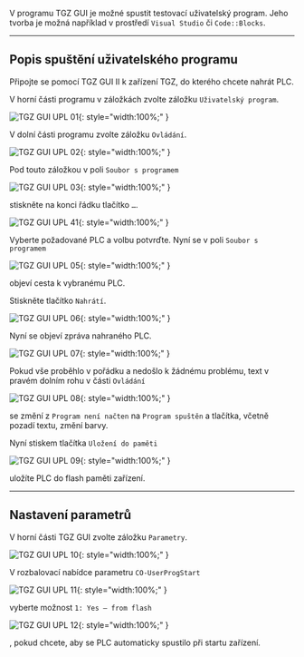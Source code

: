 V programu TGZ GUI je možné spustit testovací uživatelský program. Jeho tvorba je možná například v prostředí `Visual Studio` či `Code::Blocks`.

---

## Popis spuštění uživatelského programu

Připojte se pomocí TGZ GUI II k zařízení TGZ, do kterého chcete nahrát PLC.

V horní části programu v záložkách zvolte záložku `Uživatelský program`.

![TGZ GUI UPL 01](../img/GUI_UPL_01.webp){: style="width:100%;" }

V dolní části programu zvolte záložku `Ovládání`.

![TGZ GUI UPL 02](../img/GUI_UPL_02.webp){: style="width:100%;" }

Pod touto záložkou v poli `Soubor s programem`

![TGZ GUI UPL 03](../img/GUI_UPL_03.webp){: style="width:100%;" }

stiskněte na konci řádku tlačítko `…`.

![TGZ GUI UPL 41](../img/GUI_UPL_04.webp){: style="width:100%;" }

Vyberte požadované PLC a volbu potvrďte. Nyní se v poli `Soubor s programem`

![TGZ GUI UPL 05](../img/GUI_UPL_05.webp){: style="width:100%;" }

objeví cesta k vybranému PLC.

Stiskněte tlačítko `Nahrátí`.

![TGZ GUI UPL 06](../img/GUI_UPL_06.webp){: style="width:100%;" }

Nyní se objeví zpráva nahraného PLC.

![TGZ GUI UPL 07](../img/GUI_UPL_07.webp){: style="width:100%;" }

Pokud vše proběhlo v pořádku a nedošlo k žádnému problému, text v pravém dolním rohu v části `Ovládání`

![TGZ GUI UPL 08](../img/GUI_UPL_08.webp){: style="width:100%;" }

se změní z `Program není načten` na `Program spuštěn` a tlačítka, včetně pozadí textu, změní barvy.

Nyní stiskem tlačítka `Uložení do paměti`

![TGZ GUI UPL 09](../img/GUI_UPL_09.webp){: style="width:100%;" }

uložíte PLC do flash paměti zařízení.

---

## Nastavení parametrů

V horní části TGZ GUI zvolte záložku `Parametry`.

![TGZ GUI UPL 10](../img/GUI_UPL_10.webp){: style="width:100%;" }

V rozbalovací nabídce parametru `CO-UserProgStart`

![TGZ GUI UPL 11](../img/GUI_UPL_11.webp){: style="width:100%;" }

vyberte možnost `1: Yes – from flash`

![TGZ GUI UPL 12](../img/GUI_UPL_12.webp){: style="width:100%;" }

, pokud chcete, aby se PLC automaticky spustilo při startu zařízení.